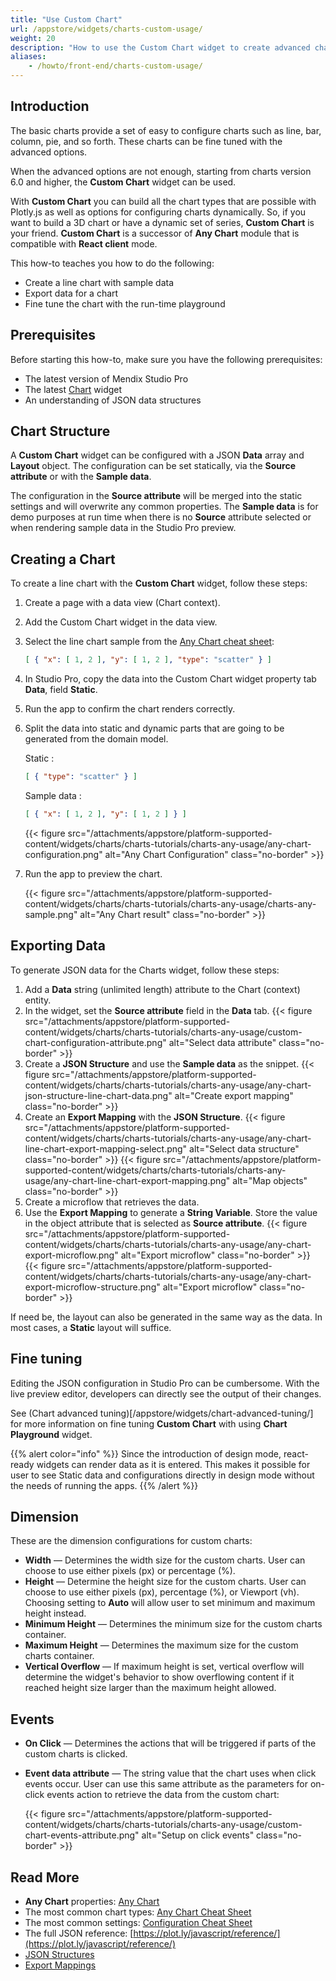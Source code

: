 ```yaml
---
title: "Use Custom Chart"
url: /appstore/widgets/charts-custom-usage/
weight: 20
description: "How to use the Custom Chart widget to create advanced charts"
aliases:
    - /howto/front-end/charts-custom-usage/
---
```


## Introduction

The basic charts provide a set of easy to configure charts such as line, bar, column, pie, and so forth. These charts can be fine tuned with the advanced options.

When the advanced options are not enough, starting from charts version 6.0 and higher, the **Custom Chart** widget can be used.

With **Custom Chart** you can build all the chart types that are possible with Plotly.js as well as options for configuring charts dynamically. So, if you want to build a 3D chart or have a dynamic set of series, **Custom Chart** is your friend.
**Custom Chart** is a successor of **Any Chart** module that is compatible with **React client** mode.

This how-to teaches you how to do the following:

* Create a line chart with sample data
* Export data for a chart
* Fine tune the chart with the run-time playground

## Prerequisites

Before starting this how-to, make sure you have the following prerequisites:

* The latest version of Mendix Studio Pro
* The latest [Chart](/appstore/widgets/charts/) widget
* An understanding of JSON data structures

## Chart Structure

A **Custom Chart** widget can be configured with a JSON **Data** array and **Layout** object. The configuration can be set statically, via the **Source attribute** or with the **Sample data**.

The configuration in the **Source attribute** will be merged into the static settings and will overwrite any common properties. The **Sample data** is for demo purposes at run time when there is no **Source** attribute selected or when rendering sample data in the Studio Pro preview.

## Creating a Chart

To create a line chart with the **Custom Chart** widget, follow these steps:

1. Create a page with a data view (Chart context).
2. Add the Custom Chart widget in the data view.
3. Select the line chart sample from the [Any Chart cheat sheet](/refguide/charts-any-cheat-sheet/#line-chart):

    ```json
    [ { "x": [ 1, 2 ], "y": [ 1, 2 ], "type": "scatter" } ]
    ```

4. In Studio Pro, copy the data into the Custom Chart widget property tab **Data**, field **Static**.
5. Run the app to confirm the chart renders correctly.
6. Split the data into static and dynamic parts that are going to be generated from the domain model.

    Static :  

    ```json
    [ { "type": "scatter" } ]
    ```

    Sample data :  

    ```json
    [ { "x": [ 1, 2 ], "y": [ 1, 2 ] } ]
    ```

    {{< figure src="/attachments/appstore/platform-supported-content/widgets/charts/charts-tutorials/charts-any-usage/any-chart-configuration.png" alt="Any Chart Configuration" class="no-border" >}}

7. Run the app to preview the chart.

    {{< figure src="/attachments/appstore/platform-supported-content/widgets/charts/charts-tutorials/charts-any-usage/charts-any-sample.png" alt="Any Chart result" class="no-border" >}}

## Exporting Data

To generate JSON data for the Charts widget, follow these steps:

1. Add a **Data** string (unlimited length) attribute to the Chart (context) entity.
2. In the widget, set the **Source attribute** field in the **Data** tab.
    {{< figure src="/attachments/appstore/platform-supported-content/widgets/charts/charts-tutorials/charts-any-usage/custom-chart-configuration-attribute.png" alt="Select data attribute" class="no-border" >}}
3. Create a **JSON Structure** and use the **Sample data** as the snippet.
    {{< figure src="/attachments/appstore/platform-supported-content/widgets/charts/charts-tutorials/charts-any-usage/any-chart-json-structure-line-chart-data.png" alt="Create export mapping" class="no-border" >}}
4. Create an **Export Mapping** with the **JSON Structure**.
    {{< figure src="/attachments/appstore/platform-supported-content/widgets/charts/charts-tutorials/charts-any-usage/any-chart-line-chart-export-mapping-select.png" alt="Select data structure" class="no-border" >}}
    {{< figure src="/attachments/appstore/platform-supported-content/widgets/charts/charts-tutorials/charts-any-usage/any-chart-line-chart-export-mapping.png" alt="Map objects" class="no-border" >}}
5. Create a microflow that retrieves the data.
6. Use the **Export Mapping** to generate a **String Variable**. Store the value in the object attribute that is selected as **Source attribute**.
    {{< figure src="/attachments/appstore/platform-supported-content/widgets/charts/charts-tutorials/charts-any-usage/any-chart-export-microflow.png" alt="Export microflow" class="no-border" >}}
    {{< figure src="/attachments/appstore/platform-supported-content/widgets/charts/charts-tutorials/charts-any-usage/any-chart-export-microflow-structure.png" alt="Export microflow" class="no-border" >}}

If need be, the layout can also be generated in the same way as the data. In most cases, a **Static** layout will suffice.

## Fine tuning

Editing the JSON configuration in Studio Pro can be cumbersome. With the live preview editor, developers can directly see the output of their changes. 

See (Chart advanced tuning)[/appstore/widgets/chart-advanced-tuning/] for more information on fine tuning **Custom Chart** with using **Chart Playground** widget.

{{% alert color="info" %}}
Since the introduction of design mode, react-ready widgets can render data as it is entered. This makes it possible for user to see Static data and configurations directly in design mode without the needs of running the apps.
{{% /alert %}}

## Dimension

These are the dimension configurations for custom charts:

- **Width** — Determines the width size for the custom charts. User can choose to use either pixels (px) or percentage (%).
- **Height** — Determine the height size for the custom charts. User can choose to use either pixels (px), percentage (%), or Viewport (vh). Choosing setting to **Auto** will allow user to set minimum and maximum height instead.
- **Minimum Height** — Determines the minimum size for the custom charts container.
- **Maximum Height** — Determines the maximum size for the custom charts container.
- **Vertical Overflow** — If maximum height is set, vertical overflow will determine the widget's behavior to show overflowing content if it reached height size larger than the maximum height allowed.


## Events

- **On Click** — Determines the actions that will be triggered if parts of the custom charts is clicked.
- **Event data attribute** — The string value that the chart uses when click events occur. User can use this same attribute as the parameters for on-click events action to retrieve the data from the custom chart:

    {{< figure src="/attachments/appstore/platform-supported-content/widgets/charts/charts-tutorials/charts-any-usage/custom-chart-events-attribute.png" alt="Setup on click events" class="no-border" >}}

## Read More

* **Any Chart** properties: [Any Chart](/refguide/charts-any-configuration/)
* The most common chart types:  [Any Chart Cheat Sheet](/refguide/charts-any-cheat-sheet/)
* The most common settings: [Configuration Cheat Sheet](/refguide/charts-advanced-cheat-sheet/)
* The full JSON reference: [https://plot.ly/javascript/reference/](https://plot.ly/javascript/reference/)
* [JSON Structures](/refguide/json-structures/)
* [Export Mappings](/refguide/export-mappings/)  
